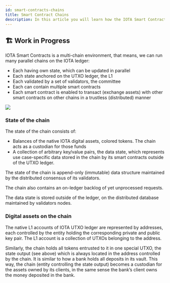 ```yaml
---
id: smart-contracts-chains
title: Smart Contract Chains
description: In this article you will learn how the IOTA Smart Contract Chains works.
---
```


## 🏗 Work in Progress

IOTA Smart Contracts is a multi-chain environment, that means, we can run many parallel chains on the IOTA ledger:

- Each having own state, which can be updated in parallel
- Each state anchored on the UTXO ledger, the L1
- Each validated by a set of validators, the committee
- Each can contain multiple smart contracts
- Each smart contract is enabled to transact (exchange assets) with other smart contracts on other chains in a trustless (distributed) manner

![](https://i.imgur.com/WU9cJhI.png)

### State of the chain

The state of the chain consists of:

- Balances of the native IOTA digital assets, colored tokens. The chain acts as a custodian for those funds
- A collection of arbitrary key/value pairs, the data state, which represents use case-specific data stored in the chain by its smart contracts outside of the UTXO ledger.

The state of the chain is append-only (immutable) data structure maintained by the distributed
consensus of its validators.

The chain also contains an on-ledger backlog of yet unprocessed requests.

The data state is stored outside of the ledger, on the distributed database maintained by validators nodes.

### Digital assets on the chain

The native L1 accounts of IOTA UTXO ledger are represented by addresses, each controlled by the entity holding the corresponding private and public key pair. The L1 account is a collection of UTXOs belonging to the address.

Similarly, the chain holds all tokens entrusted to it in one special UTXO, the state output (see
above) which is always located in the address controlled by the chain.
It is similar to how a bank holds all deposits in its vault. This way, the chain (entity controlling the
state output) becomes a custodian for the assets owned by its clients, in the same sense the bank’s client owns the money deposited in the bank.
